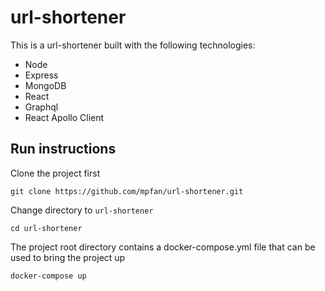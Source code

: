 # url-shortener
This is a url-shortener built with the following technologies:
- Node
- Express
- MongoDB
- React
- Graphql
- React Apollo Client

## Run instructions
Clone the project first  
```
git clone https://github.com/mpfan/url-shortener.git
```

Change directory to `url-shortener`  
```
cd url-shortener
```

The project root directory contains a docker-compose.yml file that can be used to bring the project up  
```
docker-compose up
```